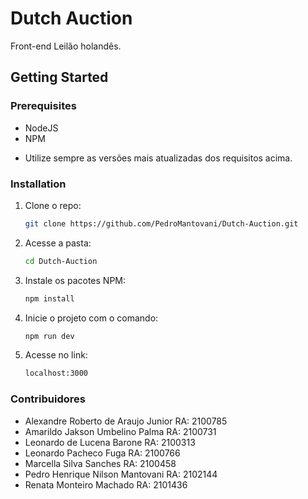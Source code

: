 # Dutch Auction
Front-end Leilão holandês.

## Getting Started

### Prerequisites

* NodeJS
* NPM
- Utilize sempre as versões mais atualizadas dos requisitos acima.

### Installation

1. Clone o repo:
   ```sh
   git clone https://github.com/PedroMantovani/Dutch-Auction.git
   ```
2. Acesse a pasta:
   ```sh
   cd Dutch-Auction
   ```
3. Instale os pacotes NPM:
   ```sh
   npm install
   ```
4. Inicie o projeto com o comando:
   ```sh
   npm run dev
   ```
5. Acesse no link:
   ```sh
   localhost:3000
   ```
   
### Contribuidores
* Alexandre Roberto de Araujo Junior RA: 2100785
* Amarildo Jakson Umbelino Palma	RA: 2100731
* Leonardo de Lucena Barone RA: 2100313
* Leonardo Pacheco Fuga RA: 2100766
* Marcella Silva Sanches RA: 2100458
* Pedro Henrique Nilson Mantovani RA: 2102144
* Renata Monteiro Machado RA: 2101436
